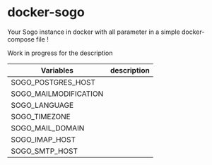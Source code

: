 # docker-sogo

Your Sogo instance in docker with all parameter in a simple docker-compose file !

Work in progress for the description 


| Variables | description |
|-----|----|
|SOGO_POSTGRES_HOST||
|SOGO_MAILMODIFICATION||
|SOGO_LANGUAGE||
|SOGO_TIMEZONE||
|SOGO_MAIL_DOMAIN||
|SOGO_IMAP_HOST||
|SOGO_SMTP_HOST||